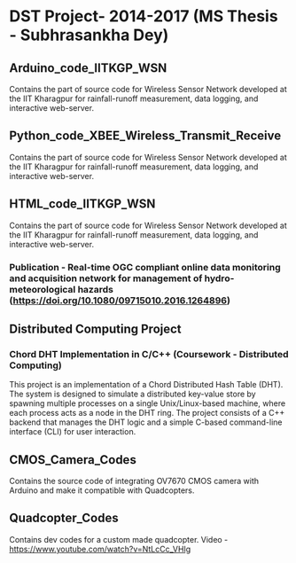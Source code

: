 # DST Project- 2014-2017 (MS Thesis - Subhrasankha Dey)
## Arduino_code_IITKGP_WSN
Contains the part of source code for Wireless Sensor Network developed at the IIT Kharagpur for rainfall-runoff measurement, data logging, and interactive web-server. 
## Python_code_XBEE_Wireless_Transmit_Receive
Contains the part of source code for Wireless Sensor Network developed at the IIT Kharagpur for rainfall-runoff measurement, data logging, and interactive web-server. 
## HTML_code_IITKGP_WSN
Contains the part of source code for Wireless Sensor Network developed at the IIT Kharagpur for rainfall-runoff measurement, data logging, and interactive web-server. 
### Publication - Real-time OGC compliant online data monitoring and acquisition network for management of hydro-meteorological hazards (https://doi.org/10.1080/09715010.2016.1264896)



## Distributed Computing Project
### Chord DHT Implementation in C/C++ (Coursework - Distributed Computing)
This project is an implementation of a Chord Distributed Hash Table (DHT). The system is designed to simulate a distributed key-value store by spawning multiple processes on a single Unix/Linux-based machine, where each process acts as a node in the DHT ring.
The project consists of a C++ backend that manages the DHT logic and a simple C-based command-line interface (CLI) for user interaction.

## CMOS_Camera_Codes
Contains the source code of integrating OV7670 CMOS camera with Arduino and make it compatible with Quadcopters.

## Quadcopter_Codes
Contains dev codes for a custom made quadcopter. Video - https://www.youtube.com/watch?v=NtLcCc_VHIg
